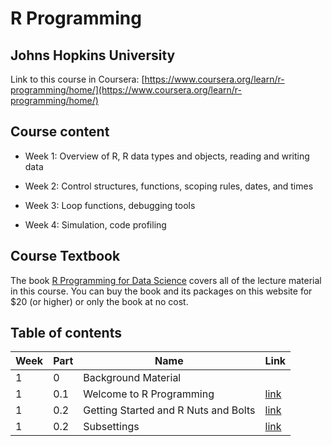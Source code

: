 # R Programming

## Johns Hopkins University

Link to this course in Coursera: [https://www.coursera.org/learn/r-programming/home/](https://www.coursera.org/learn/r-programming/home/)

## Course content

* Week 1: Overview of R, R data types and objects, reading and writing data

* Week 2: Control structures, functions, scoping rules, dates, and times

* Week 3: Loop functions, debugging tools

* Week 4: Simulation, code profiling

## Course Textbook

The book [R Programming for Data Science](http://bit.ly/rprogrammingcoursera) covers all of the lecture material in this course. You can buy the book and its packages on this website for $20 (or higher) or only the book at no cost.

## Table of contents

| Week | Part | Name | Link |
|---|---|---|---|
|1|0|Background Material||
|1|0.1|Welcome to R Programming|[link](tutorial/Week1/1.md)|
|1|0.2|Getting Started and R Nuts and Bolts|[link](tutorial/Week1/2.md)|
|1|0.2|Subsettings|[link](tutorial/Week1/2_subsettings.md)|
